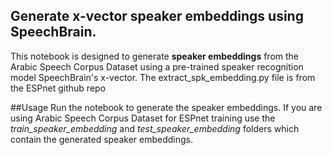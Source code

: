 ## Generate x-vector speaker embeddings using SpeechBrain.
This notebook is designed to generate **speaker embeddings** from the Arabic Speech Corpus Dataset using a pre-trained speaker recognition model SpeechBrain's x-vector. The extract_spk_embedding.py file is from the ESPnet github repo  

##Usage
Run the notebook to generate the speaker embeddings. If you are using Arabic Speech Corpus Dataset for ESPnet training use the _train_speaker_embedding_ and _test_speaker_embedding_ folders which contain the generated speaker embeddings.

